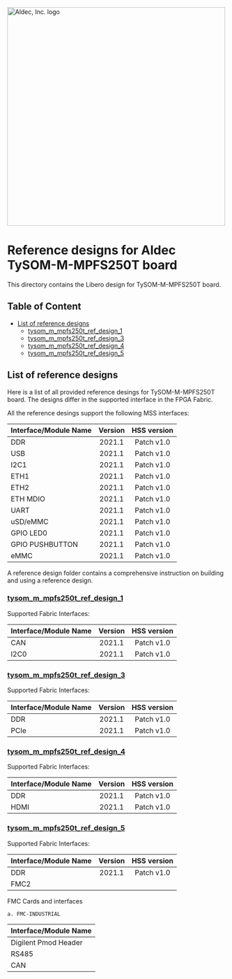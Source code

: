 <a href="https://www.aldec.com/en">
  <img src="https://www.aldec.com/files/file/Aldec_Crescent_rgb_sm.png" width="500" alt="Aldec, Inc. logo" />
</a>

# Reference designs for Aldec TySOM-M-MPFS250T board

This directory contains the Libero design for TySOM-M-MPFS250T board.

## Table of Content
- [List of reference designs](#ref-desing-list)
  - [tysom_m_mpfs250t_ref_design_1](#ref-desing-1)
  - [tysom_m_mpfs250t_ref_design_3](#ref-desing-3)
  - [tysom_m_mpfs250t_ref_design_4](#ref-desing-4)
  - [tysom_m_mpfs250t_ref_design_5](#ref-desing-5)

## List of reference designs <a name="ref-desing-list"/>

Here is a list of all provided reference desings for TySOM-M-MPFS250T board.
The designs differ in the supported interface in the FPGA Fabric.

All the reference desings support the following MSS interfaces:

| Interface/Module Name | Version | HSS version |
| --------------------- |:-------:|:-----------:|
| DDR                   | 2021.1  | Patch v1.0  |
| USB                   | 2021.1  | Patch v1.0  |
| I2C1                  | 2021.1  | Patch v1.0  |
| ETH1                  | 2021.1  | Patch v1.0  |
| ETH2                  | 2021.1  | Patch v1.0  |
| ETH MDIO              | 2021.1  | Patch v1.0  |
| UART                  | 2021.1  | Patch v1.0  |
| uSD/eMMC              | 2021.1  | Patch v1.0  |
| GPIO LED0             | 2021.1  | Patch v1.0  |
| GPIO PUSHBUTTON       | 2021.1  | Patch v1.0  |
| eMMC                  | 2021.1  | Patch v1.0  |

A reference design folder contains a comprehensive instruction on building and using a reference design.

### [tysom_m_mpfs250t_ref_design_1](https://github.com/aldec/TySOM-M-MPFS250T/tree/master/BSP/designs/libero2021.1/tysom_m_mpfs250t_ref_design_1) <a name="ref-desing-1"/>

Supported Fabric Interfaces:

| Interface/Module Name | Version | HSS version |
| --------------------- |:-------:|:-----------:|
| CAN                   | 2021.1  | Patch v1.0  |
| I2C0                  | 2021.1  | Patch v1.0  |

### [tysom_m_mpfs250t_ref_design_3](https://github.com/aldec/TySOM-M-MPFS250T/tree/master/BSP/designs/libero2021.1/tysom_m_mpfs250t_ref_design_3) <a name="ref-desing-3"/>

Supported Fabric Interfaces:

| Interface/Module Name | Version | HSS version |
| --------------------- |:-------:|:-----------:|
| DDR                   | 2021.1  | Patch v1.0  |
| PCIe                  | 2021.1  | Patch v1.0  |

### [tysom_m_mpfs250t_ref_design_4](https://github.com/aldec/TySOM-M-MPFS250T/tree/master/BSP/designs/libero2021.1/tysom_m_mpfs250t_ref_design_4) <a name="ref-desing-4"/>

Supported Fabric Interfaces:

| Interface/Module Name | Version | HSS version |
| --------------------- |:-------:|:-----------:|
| DDR                   | 2021.1  | Patch v1.0  |
| HDMI                  | 2021.1  | Patch v1.0  |

### [tysom_m_mpfs250t_ref_design_5](https://github.com/aldec/TySOM-M-MPFS250T/tree/master/BSP/designs/libero2021.1/tysom_m_mpfs250t_ref_design_5) <a name="ref-desing-5"/>

Supported Fabric Interfaces:

| Interface/Module Name | Version | HSS version |
| --------------------- |:-------:|:-----------:|
| DDR                   | 2021.1  | Patch v1.0  |
| FMC2                  |         |             |

FMC Cards and interfaces

    a. FMC-INDUSTRIAL

| Interface/Module Name |
| --------------------- |
| Digilent Pmod Header  |
| RS485                 |
| CAN                   |
